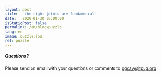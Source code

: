 ```yaml
---
layout: post
title:  "The right joints are fundamental"
date:   2020-01-30 06:00:00
isStaticPost: false
permalink: /en/blog/puzzle
lang: en
image: puzzle.jpg
ref: puzzle
---
```



##### Questions?
Please send an email with your questions or comments to [pgday@itpug.org](mailto:pgday@itpug.org)
